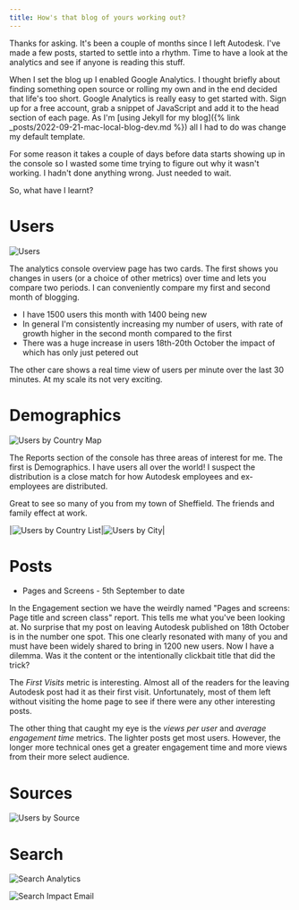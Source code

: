 ```yaml
---
title: How's that blog of yours working out?
---
```


Thanks for asking. It's been a couple of months since I left Autodesk. I've made a few posts, started to settle into a rhythm. Time to have a look at the analytics and see if anyone is reading this stuff.

When I set the blog up I enabled Google Analytics. I thought briefly about finding something open source or rolling my own and in the end decided that life's too short. Google Analytics is really easy to get started with. Sign up for a free account, grab a snippet of JavaScript and add it to the head section of each page. As I'm [using Jekyll for my blog]({% link _posts/2022-09-21-mac-local-blog-dev.md %}) all I had to do was change my default template. 

For some reason it takes a couple of days before data starts showing up in the console so I wasted some time trying to figure out why it wasn't working. I hadn't done anything wrong. Just needed to wait.

So, what have I learnt?

# Users

![Users](/assets/images/blog-users-nov-2022.png)

The analytics console overview page has two cards. The first shows you changes in users (or a choice of other metrics) over time and lets you compare two periods. I can conveniently compare my first and second month of blogging. 
* I have 1500 users this month with 1400 being new
* In general I'm consistently increasing my number of users, with rate of growth higher in the second month compared to the first
* There was a huge increase in users 18th-20th October the impact of which has only just petered out

The other care shows a real time view of users per minute over the last 30 minutes. At my scale its not very exciting. 

# Demographics

![Users by Country Map](/assets/images/blog-user-countries-nov-2022.png)

The Reports section of the console has three areas of interest for me. The first is Demographics. I have users all over the world! I suspect the distribution is a close match for how Autodesk employees and ex-employees are distributed. 

Great to see so many of you from my town of Sheffield. The friends and family effect at work.

|![Users by Country List](/assets/images/blog-user-country-list-nov-2022.png)|![Users by City](/assets/images/blog-user-cities-nov-2022.png)|

# Posts

* Pages and Screens - 5th September to date

In the Engagement section we have the weirdly named "Pages and screens: Page title and screen class" report. This tells me what you've been looking at. No surprise that my post on leaving Autodesk published on 18th October is in the number one spot. This one clearly resonated with many of you and must have been widely shared to bring in 1200 new users. Now I have a dilemma. Was it the content or the intentionally clickbait title that did the trick?

The *First Visits* metric is interesting. Almost all of the readers for the leaving Autodesk post had it as their first visit. Unfortunately, most of them left without visiting the home page to see if there were any other interesting posts.

The other thing that caught my eye is the *views per user* and *average engagement time* metrics. The lighter posts get most users. However, the longer more technical ones get a greater engagement time and more views from their more select audience.

# Sources

![Users by Source](/assets/images/blog-user-sources-nov-2022.png)

# Search

![Search Analytics](/assets/images/blog-search-nov-2022.png)

![Search Impact Email](/assets/images/blog-search-impact-nov-2022.png)

